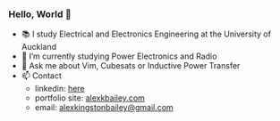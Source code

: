 ### Hello, World 👋

- 📚 I study Electrical and Electronics Engineering at the University of Auckland 
- 🌱 I’m currently studying Power Electronics and Radio
- 💬 Ask me about Vim, Cubesats or Inductive Power Transfer
- 📫 Contact 
  - linkedin: [here](https://www.linkedin.com/in/alexanderkingstonbailey/)
  - portfolio site: [alexkbailey.com](http://www.alexkbailey.com)
  - email: [alexkingstonbailey@gmail.com](sendto:alexkingstonbailey@gmail.com)
